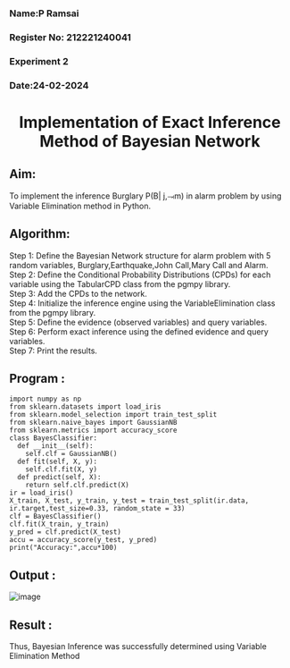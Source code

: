 <H3>Name:P Ramsai </H3>
<H3>Register No: 212221240041</H3>
<H3>Experiment 2</H3>
<H3>Date:24-02-2024</H3>
<h1 align =center>Implementation of Exact Inference Method of Bayesian Network</h1>

## Aim:
To implement the inference Burglary P(B| j,⥗m) in alarm problem by using Variable Elimination method in Python.

## Algorithm:

Step 1: Define the Bayesian Network structure for alarm problem with 5 random variables, Burglary,Earthquake,John Call,Mary Call and Alarm.<br>
Step 2: Define the Conditional Probability Distributions (CPDs) for each variable using the TabularCPD class from the pgmpy library.<br>
Step 3: Add the CPDs to the network.<br>
Step 4: Initialize the inference engine using the VariableElimination class from the pgmpy library.<br>
Step 5: Define the evidence (observed variables) and query variables.<br>
Step 6: Perform exact inference using the defined evidence and query variables.<br>
Step 7: Print the results.<br>

## Program :
```
import numpy as np
from sklearn.datasets import load_iris
from sklearn.model_selection import train_test_split
from sklearn.naive_bayes import GaussianNB
from sklearn.metrics import accuracy_score
class BayesClassifier:
  def __init__(self):
    self.clf = GaussianNB()
  def fit(self, X, y):
    self.clf.fit(X, y)
  def predict(self, X):
    return self.clf.predict(X)
ir = load_iris()
X_train, X_test, y_train, y_test = train_test_split(ir.data, ir.target,test_size=0.33, random_state = 33)
clf = BayesClassifier()
clf.fit(X_train, y_train)
y_pred = clf.predict(X_test)
accu = accuracy_score(y_test, y_pred)
print("Accuracy:",accu*100)
```


## Output :
![image](https://github.com/Saibandhavi75/Ex2---AAI/assets/94208895/d359f6f0-cc6d-4e99-9211-f901126f861d)


## Result :
Thus, Bayesian Inference was successfully determined using Variable Elimination Method
